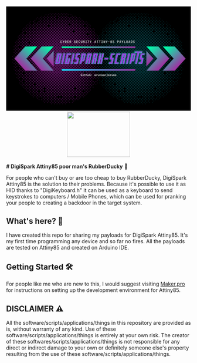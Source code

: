 <p align="center">
<img src="./Banner.png">
<br>
<img src="https://i.ibb.co/jZ2wvX0/NEWEV-AT.png" width="172" height="123">
</p>


 **# DigiSpark Attiny85 poor man's RubberDucky** 🦆

For people who can't buy or are too cheap to buy RubberDucky, DigiSpark Attiny85 is the solution to their problems. Because it's possible to use it as HID thanks to "DigiKeyboard.h" it can be used as a keyboard to send keystrokes to computers / Mobile Phones, which can be used for pranking your people to creating a backdoor in the target system.

## What's here? 🤔
I have created this repo for sharing my payloads for DigiSpark Attiny85. It's my first time programming any device and so far no fires. All the payloads are tested on Attiny85 and created on Arduino IDE.

## Getting Started 🛠️
For people like me who are new to this, I would suggest visiting [Maker.pro](https://maker.pro/arduino/projects/how-to-build-a-rubber-ducky-usb-with-arduino-using-a-digispark-module) for instructions on setting up the development environment for Attiny85.

## DISCLAIMER ⚠️
All the software/scripts/applications/things in this repository are provided as is, without warranty of any kind. Use of these software/scripts/applications/things is entirely at your own risk. The creator of these softwares/scripts/applications/things is not responsible for any direct or indirect damage to your own or definitely someone else's property resulting from the use of these software/scripts/applications/things.
